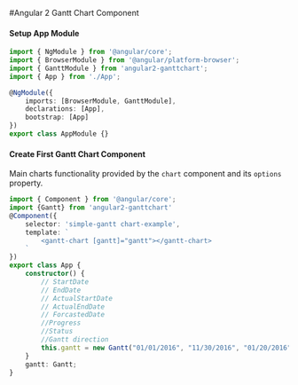 #Angular 2 Gantt Chart Component 

#### Setup App Module
```TypeScript
import { NgModule } from '@angular/core';
import { BrowserModule } from '@angular/platform-browser';
import { GanttModule } from 'angular2-ganttchart';
import { App } from './App';

@NgModule({
    imports: [BrowserModule, GanttModule],
    declarations: [App],
    bootstrap: [App]
})
export class AppModule {}
```
#### Create First Gantt Chart Component
Main charts functionality provided by the `chart` component and its `options` property.

```TypeScript
import { Component } from '@angular/core';
import {Gantt} from 'angular2-ganttchart'
@Component({
    selector: 'simple-gantt chart-example',
    template: `
        <gantt-chart [gantt]="gantt"></gantt-chart>
    `
})
export class App {
    constructor() {
        // StartDate
        // EndDate
        // ActualStartDate
        // ActualEndDate
        // ForcastedDate
        //Progress
        //Status
        //Gantt direction 
        this.gantt = new Gantt("01/01/2016", "11/30/2016", "01/20/2016", "11/15/2016", "", 100, 3,false);
    }
    gantt: Gantt;
}
```